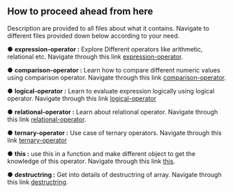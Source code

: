 ## How to proceed ahead from here

Description are provided to all files about what it contains. Navigate to different files provided down below according to your need.

● **expression-operator :** Explore Different operators like arithmetic, relational etc. Navigate through this link [expression-operator](./expression-operator.js).

● **comparison-operator :** Learn how to compare different numeric values using comparison operator. Navigate through this link [comparison-operator](./comparison-operator.js).

● **logical-operator :** Learn to evaluate expression logically using logical operator. Navigate through this link [logical-operator](./logical-operator.js)

● **relational-operator :** Learn about relational operator. Navigate through this link [relational-operator](./relational-oprator.js).

● **ternary-operator :** Use case of ternary operators. Navigate through this link [ternary-operator](./ternary-operator.js)

● **this :** use this in a function and make different object to get the knowledge of this operator. Navigate through this link [this](./this.js).

● **destructring :** Get into details of destructring of array. Navigate through this link [destructring](./destructring.js).
